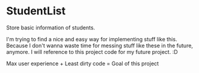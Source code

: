 StudentList
===========

Store basic information of students.

I'm trying to find a nice and easy way for implementing stuff like this.
Because I don't wanna waste time for messing stuff like these in the future, anymore.
I will reference to this project code for my future project. :D

Max user experience + Least dirty code = Goal of this project
